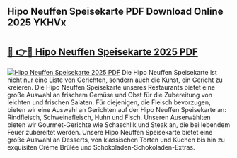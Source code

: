 ## Hipo Neuffen Speisekarte PDF Download Online 2025 YKHVx

# <h2><a href="http://gc710s.nevu.top/?p=Hipo+Neuffen+Speisekarte">🔗 👉🔴 Hipo Neuffen Speisekarte 2025 PDF</a></h2>

[![Hipo Neuffen Speisekarte 2025 PDF](https://i.imgur.com/dBaPXMq.png)](http://gc710s.nevu.top/?p=Hipo+Neuffen+Speisekarte)
Die Hipo Neuffen Speisekarte ist nicht nur eine Liste von Gerichten, sondern auch die Kunst, ein Gericht zu kreieren. Die Hipo Neuffen Speisekarte unseres Restaurants bietet eine große Auswahl an frischem Gemüse und Obst für die Zubereitung von leichten und frischen Salaten. Für diejenigen, die Fleisch bevorzugen, bieten wir eine Auswahl an Gerichten auf der Hipo Neuffen Speisekarte an: Rindfleisch, Schweinefleisch, Huhn und Fisch. Unseren Auserwählten bieten wir Gourmet-Gerichte wie Schaschlik und Steak an, die bei lebendem Feuer zubereitet werden. Unsere Hipo Neuffen Speisekarte bietet eine große Auswahl an Desserts, von klassischen Torten und Kuchen bis hin zu exquisiten Crème Brûlée und Schokoladen-Schokoladen-Extras.
